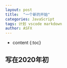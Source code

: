 ```yaml
---
layout: post
title:  "一个新的开始"
categories: JavaScript
tags: 计划 vscode markdown
author: ASFX
---
```


* content
{:toc}

## 写在2020年初

